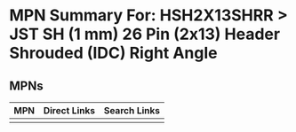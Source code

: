



# MPN Summary For: HSH2X13SHRR > JST SH (1 mm) 26 Pin (2x13) Header Shrouded (IDC) Right Angle

## MPNs
  

|MPN|Direct Links|Search Links|
| :--- | :--- | :--- |
||||
